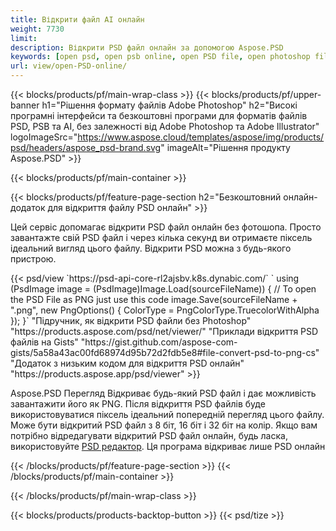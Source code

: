 ```yaml
---
title: Відкрити файл AI онлайн
weight: 7730
limit: 
description: Відкрити PSD файл онлайн за допомогою Aspose.PSD
keywords: [open psd, open psb online, open PSD file, open photoshop file, preview psd]
url: view/open-PSD-online/
---
```


{{< blocks/products/pf/main-wrap-class >}}
{{< blocks/products/pf/upper-banner h1="Рішення формату файлів Adobe Photoshop" h2="Високі програмні інтерфейси та безкоштовні програми для форматів файлів PSD, PSB та AI, без залежності від Adobe Photoshop та Adobe Illustrator" logoImageSrc="https://www.aspose.cloud/templates/aspose/img/products/psd/headers/aspose_psd-brand.svg" imageAlt="Рішення продукту Aspose.PSD" >}}

{{< blocks/products/pf/main-container >}}

{{< blocks/products/pf/feature-page-section h2="Безкоштовний онлайн-додаток для відкриття файлу PSD онлайн" >}}
<p>Цей сервіс допомагає відкрити PSD файл онлайн без фотошопа. Просто завантажте свій PSD файл і через кілька секунд ви отримаєте піксель ідеальний вигляд цього файлу. Відкрити PSD можна з будь-якого пристрою.</p>
{{< psd/view `https://psd-api-core-rl2ajsbv.k8s.dynabic.com/` 
`    using (PsdImage image = (PsdImage)Image.Load(sourceFileName))
    {
	    // To open the PSD File as PNG just use this code
        image.Save(sourceFileName + ".png",  new PngOptions() {  ColorType = PngColorType.TruecolorWithAlpha });
    }` 
"Підручник, як відкрити PSD файли без Photoshop" "https://products.aspose.com/psd/net/viewer/" 
"Приклади відкриття PSD файлів на Gists" "https://gist.github.com/aspose-com-gists/5a58a43ac00fd68974d95b72d2fdb5e8#file-convert-psd-to-png-cs" 
"Додаток з низьким кодом для відкриття PSD онлайн" "https://products.aspose.app/psd/viewer" >}}
<p>Aspose.PSD Перегляд Відкриває будь-який PSD файл і дає можливість завантажити його як PNG. Після відкриття PSD файлів буде використовуватися піксель ідеальний попередній перегляд цього файлу. Може бути відкритий PSD файл з 8 біт, 16 біт і 32 біт на колір. Якщо вам потрібно відредагувати відкритий PSD файл онлайн, будь ласка, використовуйте <a href="https://products.aspose.app/psd/editor">PSD редактор</a>. Ця програма відкриває лише PSD онлайн</p>
{{< /blocks/products/pf/feature-page-section >}}
{{< /blocks/products/pf/main-container >}}


{{< /blocks/products/pf/main-wrap-class >}}

{{< blocks/products/products-backtop-button >}}
{{< psd/tize >}}
